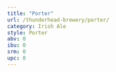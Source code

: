 ```yaml
---
title: "Porter"
url: /thunderhead-brewery/porter/
category: Irish Ale
style: Porter
abv: 0
ibu: 0
srm: 0
upc: 0
---
```


